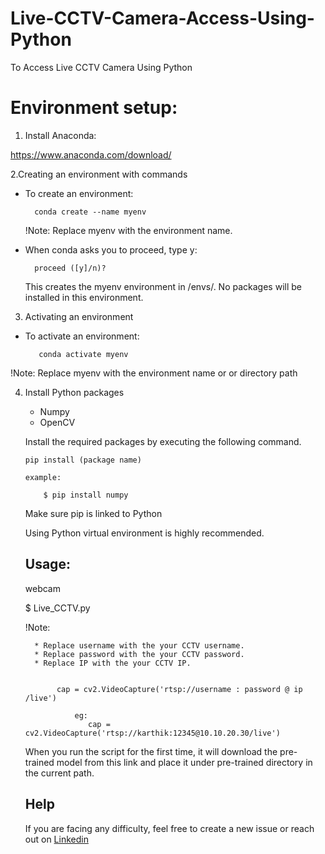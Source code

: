 # Live-CCTV-Camera-Access-Using-Python
To Access Live CCTV Camera Using Python
# Environment setup:

1. Install Anaconda:

 https://www.anaconda.com/download/
 
2.Creating an environment with commands

   * To create an environment:
   
           conda create --name myenv
     
     !Note:
     Replace myenv with the environment name.
   
   * When conda asks you to proceed, type y:
   
           proceed ([y]/n)?
           
     This creates the myenv environment in /envs/. No packages will be installed in this environment.

     
       
3. Activating an environment
  
  * To activate an environment:
       
           conda activate myenv
   
   !Note:
Replace myenv with the environment name or or directory path

4. Install Python packages

     * Numpy
     * OpenCV

   Install the required packages by executing the following command.

       pip install (package name)
    
       example:
  
           $ pip install numpy
           
    Make sure pip is linked to Python
    
    Using Python virtual environment is highly recommended.
    
    ## Usage:
    
    webcam
    
    $ Live_CCTV.py
    
    !Note:
          
         * Replace username with the your CCTV username.
         * Replace password with the your CCTV password.
         * Replace IP with the your CCTV IP.
              
                                      
              cap = cv2.VideoCapture('rtsp://username : password @ ip /live')
              
                  eg:
                     cap = cv2.VideoCapture('rtsp://karthik:12345@10.10.20.30/live')
     When you run the script for the first time, it will download the pre-trained model from this link and place it under pre-trained directory in the current path.
    
    ## Help
    
    If you are facing any difficulty, feel free to create a new issue or reach out on [Linkedin](https://www.linkedin.com/in/karthik-v-926656211/)
